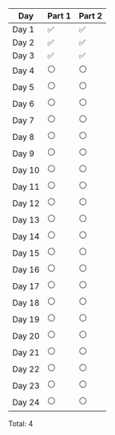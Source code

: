 | Day   | Part 1     | Part 2     |
|-------|------------|------------|
| Day 1 | ✅         | ✅         |
| Day 2 | ✅         | ✅         |
| Day 3 | ✅         | ✅         |
| Day 4 | ⚪️         | ⚪️         |
| Day 5 | ⚪️         | ⚪️         |
| Day 6 | ⚪️         | ⚪️         |
| Day 7 | ⚪️         | ⚪️         |
| Day 8 | ⚪️         | ⚪️         |
| Day 9 | ⚪️         | ⚪️         |
| Day 10| ⚪️         | ⚪️         |
| Day 11| ⚪️         | ⚪️         |
| Day 12| ⚪️         | ⚪️         |
| Day 13| ⚪️         | ⚪️         |
| Day 14| ⚪️         | ⚪️         |
| Day 15| ⚪️         | ⚪️         |
| Day 16| ⚪️         | ⚪️         |
| Day 17| ⚪️         | ⚪️         |
| Day 18| ⚪️         | ⚪️         |
| Day 19| ⚪️         | ⚪️         |
| Day 20| ⚪️         | ⚪️         |
| Day 21| ⚪️         | ⚪️         |
| Day 22| ⚪️         | ⚪️         |
| Day 23| ⚪️         | ⚪️         |
| Day 24| ⚪️         | ⚪️         |

Total: 4
